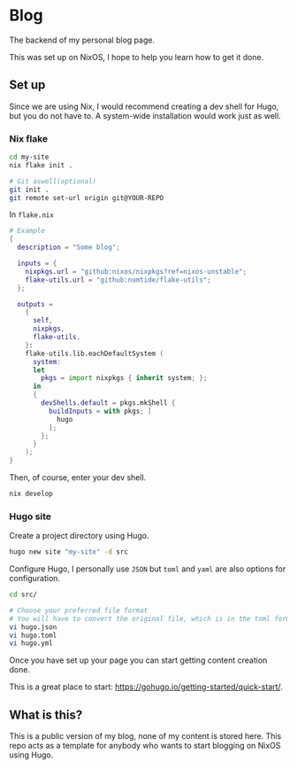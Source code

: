 # Blog

The backend of my personal blog page.

This was set up on NixOS, I hope
to help you learn how to get it done.

## Set up

Since we are using Nix, I would recommend creating
a dev shell for Hugo, but you do not have to. A system-wide
installation would work just as well.

### Nix flake

```bash
cd my-site
nix flake init .

# Git aswell(optional)
git init .
git remote set-url origin git@YOUR-REPO
```

In `flake.nix`

```nix
# Example
{
  description = "Some blog";

  inputs = {
    nixpkgs.url = "github:nixos/nixpkgs?ref=nixos-unstable";
    flake-utils.url = "github:numtide/flake-utils";
  };

  outputs =
    {
      self,
      nixpkgs,
      flake-utils,
    }:
    flake-utils.lib.eachDefaultSystem (
      system:
      let
        pkgs = import nixpkgs { inherit system; };
      in
      {
        devShells.default = pkgs.mkShell {
          buildInputs = with pkgs; [
            hugo
          ];
        };
      }
    );
}
```

Then, of course, enter your dev shell.

```bash
nix develop
```

### Hugo site

Create a project directory using Hugo.

```bash
hugo new site "my-site" -d src
```

Configure Hugo, I personally use `JSON` but `toml` and `yaml`
are also options for configuration.

```bash
cd src/

# Choose your preferred file format
# You will have to convert the original file, which is in the toml format
vi hugo.json
vi hugo.toml
vi hugo.yml
```

Once you have set up your page you can start getting
content creation done.

This is a great place to start: <https://gohugo.io/getting-started/quick-start/>.

## What is this?

This is a public version of my blog, none of my content is stored here. This repo
acts as a template for anybody who wants to start blogging on NixOS using Hugo.
